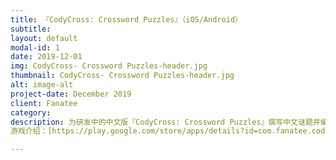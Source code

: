 ```yaml
---
title: 『CodyCross: Crossword Puzzles』（iOS/Android）
subtitle: 
layout: default
modal-id: 1
date: 2019-12-01
img: CodyCross- Crossword Puzzles-header.jpg
thumbnail: CodyCross- Crossword Puzzles-header.jpg
alt: image-alt
project-date: December 2019
client: Fanatee
category: 
description: 为研发中的中文版『CodyCross: Crossword Puzzles』撰写中文谜题并编辑谜题库  
游戏介绍：[https://play.google.com/store/apps/details?id=com.fanatee.cody&hl=zh](https://play.google.com/store/apps/details?id=com.fanatee.cody&hl=zh)

---
```

